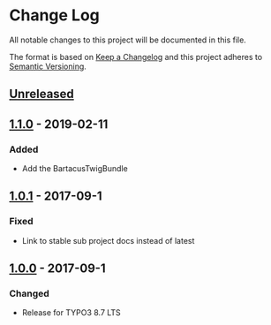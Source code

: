 # Change Log
All notable changes to this project will be documented in this file.

The format is based on [Keep a Changelog](http://keepachangelog.com/) 
and this project adheres to [Semantic Versioning](http://semver.org/).

## [Unreleased]

## [1.1.0] - 2019-02-11
### Added
- Add the BartacusTwigBundle

## [1.0.1] - 2017-09-1
### Fixed
- Link to stable sub project docs instead of latest

## [1.0.0] - 2017-09-1
### Changed
- Release for TYPO3 8.7 LTS

[Unreleased]: https://github.com/Bartacus/Bartacus/compare/1.1.0...HEAD
[1.1.0]: https://github.com/Bartacus/Bartacus/compare/1.0.1...1.1.0
[1.0.1]: https://github.com/Bartacus/Bartacus/compare/1.0.0...1.0.1
[1.0.0]: https://github.com/Bartacus/Bartacus/compare/49e8056...1.0.0
